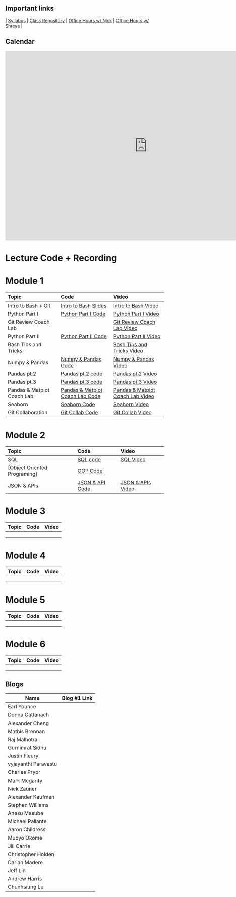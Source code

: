 ## Important links 


| [Syllabus](https://drive.google.com/file/d/1GV1nO8scPDJ6YRjHhkZdivPyLsZ90CQx/view?usp=sharing) | [Class Repository](https://github.com/learn-co-students/DC-DS-111819) | [Office Hours w/ Nick](https://calendar.google.com/calendar/selfschedsstoken=UUx6U3VZT2pSLTE5fGRlZmF1bHR8ZTdkZjkyZDM3NjQxMWIwZGQzNmNlNzQ3YWU3ZWUwODg) | [Office Hours w/ Shreya](https://calendar.google.com/calendar/selfschedsstoken=UUNaR1V6Q1drN3BZfGRlZmF1bHR8MDg3MDk5NTNhYzIyYzRmNTQ2ZGZkMTgzMTJhMzU1YmM) |


## Calendar
<iframe src="https://calendar.google.com/calendar/b/1/embed?height=600&amp;wkst=1&amp;bgcolor=%23ffffff&amp;ctz=America%2FNew_York&amp;src=ZmxhdGlyb25zY2hvb2wuY29tX2w5dGwyOXNsaGFxODVlZWgzMnJ0YmtqcGE0QGdyb3VwLmNhbGVuZGFyLmdvb2dsZS5jb20&amp;color=%238A2D38&amp;mode=WEEK&amp;showTabs=1&amp;showTitle=0&amp;showTz=0&amp;showCalendars=0&amp;showPrint=1&amp;showDate=1" style="border-width:0" width="900" height="600" frameborder="0" scrolling="no"></iframe>

# Lecture Code + Recording
# Module 1

| Topic                                  | Code                | Video                |
|:---|:---|:---|
|Intro to Bash + Git|<a href="https://github.com/learn-co-students/dc-ds-111819/tree/master/module-1/day-1-bash-git">Intro to Bash Slides</a>|<a href="https://www.youtube.com/watch?v=wQ5yluk02nA">Intro to Bash Video</a>|
|Python Part I|<a href="https://github.com/learn-co-students/dc-ds-111819/blob/master/module-1/day-2-python-1/python-fundamentals-enkeboll.ipynb">Python Part I Code</a>|<a href="https://www.youtube.com/watch?v=LaGO7WCJV24">Python Part I Video</a>|
|Git Review Coach Lab| |[Git Review Coach Lab Video](https://youtu.be/4DA-JJZpjzQ)|
|Python Part II|<a href="https://github.com/learn-co-students/dc-ds-111819/blob/master/module-1/day-3-python-2/python-2-enkeboll.ipynb">Python Part II Code</a>|<a href="https://www.youtube.com/watch?v=xJUm6q7uyY8">Python Part II Video</a>|
|Bash Tips and Tricks| |<a href="https://www.youtube.com/watch?v=jRHKo7r_HMA">Bash Tips and Tricks Video</a>|
|Numpy & Pandas|[Numpy & Pandas Code](https://github.com/learn-co-students/dc-ds-111819/tree/master/module-1/day-4-numpy-pandas) |[Numpy & Pandas Video](https://youtu.be/DWPqPPH66Rs)|
|Pandas pt.2|[Pandas pt.2 code](https://github.com/learn-co-students/dc-ds-111819/blob/master/module-1/day-5-pandas-1/pandas-1-nick.ipynb)|[Pandas pt.2 Video](https://youtu.be/DyAif6a1Rgo)|
|Pandas pt.3|[Pandas pt.3 code](https://github.com/learn-co-students/dc-ds-111819/tree/master/module-1/day-6-pandas-3)|[Pandas pt.3 Video](https://www.youtube.com/watch?v=xbPU0FrfPG0)|
|Pandas & Matplot Coach Lab| [Pandas & Matplot Coach Lab Code](https://github.com/learn-co-students/dc-ds-111819/tree/master/module-1/day-6-pandas-matplotlib) | [Pandas & Matplot Coach Lab Video](https://youtu.be/BN7mJvWrm9g)
|Seaborn|[Seaborn Code](https://github.com/learn-co-students/dc-ds-111819/tree/master/module-1/day-7-seaborn)|[Seaborn Video](https://www.youtube.com/watch?v=22x08oiFFw8)|
|Git Collaboration|[Git Collab Code](https://github.com/learn-co-students/dc-ds-111819/tree/master/module-1/day-8-collaborative-git)|[Git Collab Video](https://youtu.be/6f5y_jRgk4o)|



# Module 2
| Topic                                  | Code                | Video                |
|:---|:---|:---|
|SQL|[SQL code](https://github.com/learn-co-students/dc-ds-111819/blob/master/module-2/day-1-sql/sql-to-pandas.ipynb) |[SQL Video](https://www.youtube.com/watch?v=R2RMci_v3XA&feature=youtu.be)|
|[Object Oriented Programing]|[OOP Code](https://github.com/learn-co-students/dc-ds-111819/blob/master/module-2/day-2-oop-1/OOP.ipynb)||
|JSON & APIs | [JSON & API Code](https://github.com/learn-co-students/dc-ds-111819/blob/master/module-2/day-3-json-api/json-api.ipynb) | [JSON & APIs Video](https://youtu.be/ijkdkUmz9WE) |


# Module 3
| Topic                                  | Code                | Video                |
|:---|:---|:---|
||||
||||
||||


# Module 4
| Topic                                  | Code                | Video                |
|:---|:---|:---|
||||
||||
||||

# Module 5
| Topic                                  | Code                | Video                |
|:---|:---|:---|
||||
||||
||||

# Module 6
| Topic                                  | Code                | Video                |
|:---|:---|:---|
||||
||||
||||


## Blogs

|  Name | Blog #1 Link |
| --- | --- |
| Earl Younce          | |
| Donna Cattanach      | |
| Alexander Cheng      | |
| Mathis Brennan       | |
| Raj Malhotra         | |
| Gurnimrat Sidhu      | |
| Justin Fleury        | |
| vyjayanthi Paravastu | |
| Charles Pryor        | |
| Mark Mcgarity        | |
| Nick Zauner          | |
| Alexander Kaufman    | |
| Stephen Williams     | |
| Anesu Masube         | |
| Michael Pallante     | |
| Aaron Childress      | |
| Muoyo Okome          | |
| Jill Carrie          | |
| Christopher Holden   | |
| Darian Madere        | |
| Jeff Lin             | |
| Andrew Harris        | |
| Chunhsiung Lu        | |
